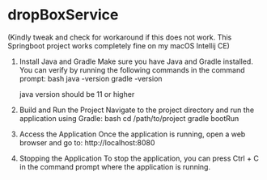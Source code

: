 # dropBoxService
(Kindly tweak and check for workaround if this does not work. This Springboot project works completely fine on my macOS Intellij CE)
1. Install Java and Gradle
  Make sure you have Java and Gradle installed. You can verify by running the following commands in the command prompt:
  bash
    java -version
    gradle -version

   java version should be 11 or higher
   
2. Build and Run the Project
  Navigate to the project directory and run the application using Gradle:
  bash
    cd /path/to/project
    gradle bootRun

3. Access the Application
  Once the application is running, open a web browser and go to: http://localhost:8080

4. Stopping the Application
  To stop the application, you can press Ctrl + C in the command prompt where the application is running.
